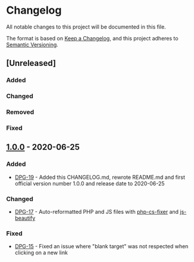 # Changelog
All notable changes to this project will be documented in this file.

The format is based on [Keep a Changelog](https://keepachangelog.com/en/1.0.0/),
and this project adheres to [Semantic Versioning](https://semver.org/spec/v2.0.0.html).

## [Unreleased]

### Added
### Changed
### Removed
### Fixed

## [1.0.0] - 2020-06-25

### Added

- [DPG-19] - Added this CHANGELOG.md, rewrote README.md and first official version number 1.0.0 and release date to 2020-06-25

### Changed

- [DPG-17] - Auto-reformatted PHP and JS files with [php-cs-fixer](https://github.com/FriendsOfPHP/PHP-CS-Fixer) and [js-beautify](https://www.npmjs.com/package/js-beautify)

### Fixed

- [DPG-15] - Fixed an issue where "blank target" was not respected when clicking on a new link

## 

[1.0.0]: https://github.com/tatewake/dokuwiki-plugin-googleanalytics/releases/tag/1.0.0

[DPG-19]: https://github.com/tatewake/dokuwiki-plugin-googleanalytics/issues/19
[DPG-17]: https://github.com/tatewake/dokuwiki-plugin-googleanalytics/issues/17
[DPG-15]: https://github.com/tatewake/dokuwiki-plugin-googleanalytics/issues/15
